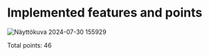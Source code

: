 # Implemented features and points

![Näyttökuva 2024-07-30 155929](https://github.com/user-attachments/assets/78a2bb40-f21f-4316-aa73-3d9250a0225c)



Total points: 46